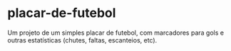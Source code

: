 # placar-de-futebol

Um projeto de um simples placar de futebol, com marcadores para gols e outras estatísticas (chutes, faltas, escanteios, etc).
